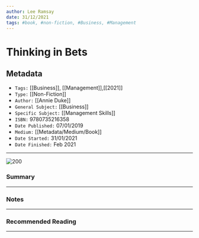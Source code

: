 ```yaml
---
author: Lee Ramsay
date: 31/12/2021
tags: #book, #non-fiction, #Business, #Management 
---
```



#  Thinking in Bets

## Metadata

* `Tags:` [[Business]], [[Management]],[[2021]]
* `Type:` [[Non-Fiction]]
* `Author:` [[Annie Duke]]
* `General Subject:` [[Business]]
* `Specific Subject:` [[Management Skills]]
* `ISBN:` 9780735216358
* `Date Published:` 07/01/2019
* `Medium:` [[Metadata/Medium/Book]]
* `Date Started:` 31/01/2021
* `Date Finished:` Feb 2021

---
![200](Thinking_in_Bets.png)


### Summary
---

### Notes
---

### Recommended Reading
---